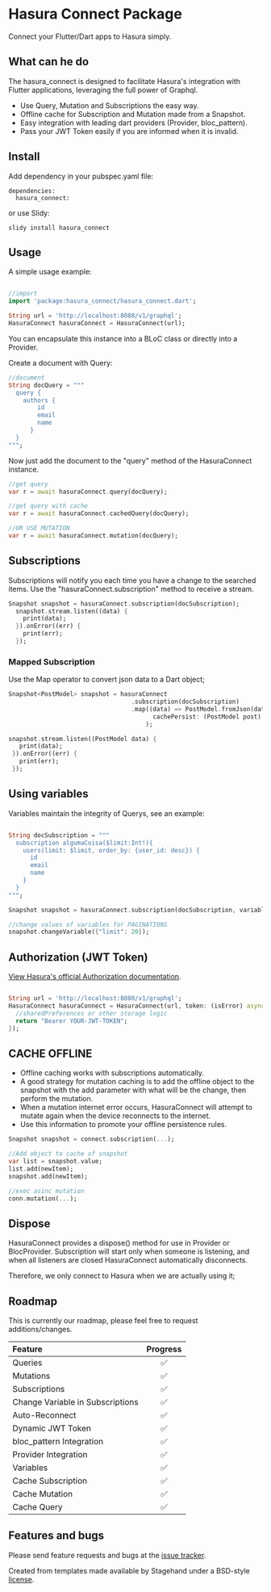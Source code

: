 # Hasura Connect Package

Connect your Flutter/Dart apps to Hasura simply.

## What can he do

  The hasura_connect is designed to facilitate Hasura's integration with Flutter applications, leveraging the full power of Graphql.

- Use Query, Mutation and Subscriptions the easy way.
- Offline cache for Subscription and Mutation made from a Snapshot.
- Easy integration with leading dart providers (Provider, bloc_pattern).
- Pass your JWT Token easily if you are informed when it is invalid.

## Install

Add dependency in your pubspec.yaml file:
```
dependencies:
  hasura_connect:
```
or use Slidy:
```
slidy install hasura_connect
```

## Usage

A simple usage example:

```dart

//import
import 'package:hasura_connect/hasura_connect.dart';

String url = 'http://localhost:8080/v1/graphql';
HasuraConnect hasuraConnect = HasuraConnect(url);

```
You can encapsulate this instance into a BLoC class or directly into a Provider.

Create a document with Query:

```dart
//document
String docQuery = """
  query {
    authors {
        id
        email
        name
      }
  }
""";

```
Now just add the document to the "query" method of the HasuraConnect instance.

```dart
//get query
var r = await hasuraConnect.query(docQuery);

//get query with cache
var r = await hasuraConnect.cachedQuery(docQuery);

//OR USE MUTATION
var r = await hasuraConnect.mutation(docQuery);
```

## Subscriptions

Subscriptions will notify you each time you have a change to the searched items. Use the "hasuraConnect.subscription" method to receive a stream.

```dart
Snapshot snapshot = hasuraConnect.subscription(docSubscription);
  snapshot.stream.listen((data) {
    print(data);
  }).onError((err) {
    print(err);
  });

```

### Mapped Subscription

Use the Map operator to convert json data to a Dart object;

```dart
Snapshot<PostModel> snapshot = hasuraConnect
                                  .subscription(docSubscription)
                                  .map((data) => PostModel.fromJson(data),
                                        cachePersist: (PostModel post) => post.toJsonString(),
                                      );

snapshot.stream.listen((PostModel data) {
   print(data);
 }).onError((err) {
   print(err);
 });
```

## Using variables

Variables maintain the integrity of Querys, see an example:

```dart

String docSubscription = """
  subscription algumaCoisa($limit:Int!){
    users(limit: $limit, order_by: {user_id: desc}) {
      id
      email
      name
    }
  }
""";

Snapshot snapshot = hasuraConnect.subscription(docSubscription, variables: {"limit": 10});

//change values of variables for PAGINATIONS
snapshot.changeVariable({"limit": 20});

```

## Authorization (JWT Token)

[View Hasura's official Authorization documentation](https://docs.hasura.io/1.0/graphql/manual/auth/index.html).

```dart

String url = 'http://localhost:8080/v1/graphql';
HasuraConnect hasuraConnect = HasuraConnect(url, token: (isError) async {
  //sharedPreferences or other storage logic
  return "Bearer YOUR-JWT-TOKEN";
});

```

## CACHE OFFLINE

- Offline caching works with subscriptions automatically.
- A good strategy for mutation caching is to add the offline object to the snapshot with the add parameter with what will be the change, then perform the mutation.
- When a mutation internet error occurs, HasuraConnect will attempt to mutate again when the device reconnects to the internet.
- Use this information to promote your offline persistence rules.

``` dart
Snapshot snapshot = connect.subscription(...);

//Add object to cache of snapshot
var list = snapshot.value;
list.add(newItem);
snapshot.add(newItem);

//exec asinc mutation
conn.mutation(...);

```

## Dispose

HasuraConnect provides a dispose() method for use in Provider or BlocProvider.
Subscription will start only when someone is listening, and when all listeners are closed HasuraConnect automatically disconnects.

Therefore, we only connect to Hasura when we are actually using it;

## Roadmap

This is currently our roadmap, please feel free to request additions/changes.

| Feature                                | Progress |
| :------------------------------------- | :------: |
| Queries                                |    ✅    |
| Mutations                              |    ✅    |
| Subscriptions                          |    ✅    |
| Change Variable in Subscriptions       |    ✅    |
| Auto-Reconnect                         |    ✅    |
| Dynamic JWT Token                      |    ✅    |
| bloc_pattern Integration               |    ✅    |
| Provider Integration                   |    ✅    |
| Variables                              |    ✅    |
| Cache Subscription                     |    ✅    |
| Cache Mutation                         |    ✅    |
| Cache Query                            |    ✅    |

## Features and bugs

Please send feature requests and bugs at the [issue tracker](https://github.com/Flutterando/hasura_connect/issues).

Created from templates made available by Stagehand under a BSD-style
[license](https://github.com/dart-lang/stagehand/blob/master/LICENSE).
